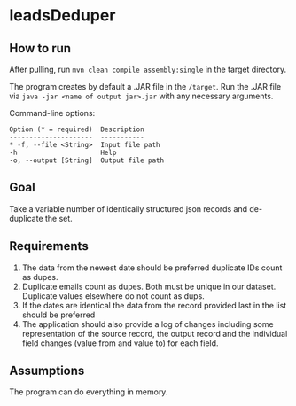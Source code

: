 # leadsDeduper

## How to run
After pulling, run 
``mvn clean compile assembly:single``
in the target directory.

The program creates by default a .JAR file in the ``/target``.
Run the .JAR file via ``java -jar <name of output jar>.jar`` with any necessary arguments.

Command-line options:
~~~
Option (* = required)  Description     
---------------------  -----------     
* -f, --file <String>  Input file path 
-h                     Help            
-o, --output [String]  Output file path
~~~
## Goal
Take a variable number of identically structured json records and de-duplicate the set.

## Requirements
1. The data from the newest date should be preferred
duplicate IDs count as dupes.
2. Duplicate emails count as dupes. Both must be unique in our dataset. Duplicate values elsewhere do not count as dups.
3. If the dates are identical the data from the record provided last in the list should be preferred
4. The application should also provide a log of changes including some representation of the source record, the output record and the individual field changes (value from and value to) for each field.

## Assumptions
The program can do everything in memory.